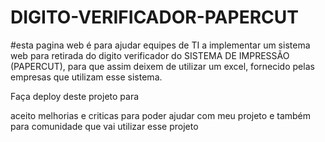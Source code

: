 # DIGITO-VERIFICADOR-PAPERCUT

#esta pagina web é para ajudar equipes de TI a implementar um sistema web para retirada do digito verificador do SISTEMA DE IMPRESSÃO (PAPERCUT),
para que assim deixem de utilizar um excel, fornecido pelas empresas que utilizam esse sistema.

Faça deploy deste projeto para

aceito melhorias e criticas para poder ajudar com meu projeto e também para comunidade que vai utilizar esse projeto